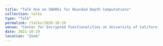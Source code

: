 ```yaml
---
title: "Talk One on SNARGs for Bounded Depth Computations"
collection: talks
type: "Talk"
permalink: /talks/2020-10-29
venue: "Center for Encrypted Functionalities at University of California Los Angeles (UCLA)"
date: 2021-10-29
location: "Zoom"
---
```

